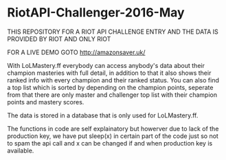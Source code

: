 # RiotAPI-Challenger-2016-May

THIS REPOSITORY FOR A RIOT API CHALLENGE ENTRY AND THE DATA IS PROVIDED BY RIOT AND ONLY RIOT

FOR A LIVE DEMO GOTO http://amazonsaver.uk/

With LoLMastery.ff everybody can access anybody's data about their champion masteries with full detail, in addition to that it also shows their ranked info with every champion and their ranked status. You can also find a top list which is sorted by depending on the champion points, seperate from that there are only master and challenger top list with their champion points and mastery scores.

The data is stored in a database that is only used for LoLMastery.ff.

The functions in code are self explainatory but howerver due to lack of the production key, we have put sleep(x) in certain part of the code just so not to spam the api call and x can be changed if and when production key is available.
